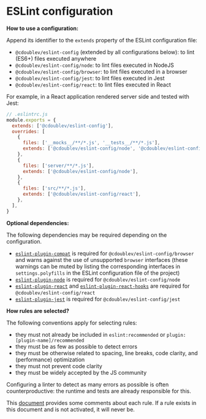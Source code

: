
# ESLint configuration

**How to use a configuration:**

Append its identifier to the `extends` property of the ESLint configuration file:

  - `@cdoublev/eslint-config` (extended by all configurations below): to lint (ES6+) files executed anywhere
  - `@cdoublev/eslint-config/node`: to lint files executed in NodeJS
  - `@cdoublev/eslint-config/browser`: to lint files executed in a browser
  - `@cdoublev/eslint-config/jest`: to lint files executed in Jest
  - `@cdoublev/eslint-config/react`: to lint files executed in React

For example, in a React application rendered server side and tested with Jest:

```js
// .eslintrc.js
module.exports = {
  extends: ['@cdoublev/eslint-config'],
  overrides: [
    {
      files: ['__mocks__/**/*.js', '__tests__/**/*.js'],
      extends: ['@cdoublev/eslint-config/node', '@cdoublev/eslint-config/jest'],
    },
    {
      files: ['server/**/*.js'],
      extends: ['@cdoublev/eslint-config/node'],
    },
    {
      files: ['src/**/*.js'],
      extends: ['@cdoublev/eslint-config/react'],
    },
  ],
}
```

**Optional dependencies:**

The following dependencies may be required depending on the configuration.

  - [`eslint-plugin-compat`](https://github.com/amilajack/eslint-plugin-compat) is required for `@cdoublev/eslint-config/browser` and warns against the use of unsupported `browser` interfaces (these warnings can be muted by listing the corresponding interfaces in `settings.polyfills` in the ESLint configuration file of the project)
  - [`eslint-plugin-node`](https://github.com/mysticatea/eslint-plugin-node) is required for `@cdoublev/eslint-config/node`
  - [`eslint-plugin-react`](https://github.com/yannickcr/eslint-plugin-react) and [`eslint-plugin-react-hooks`](https://reactjs.org/docs/hooks-rules.html#eslint-plugin) are required for `@cdoublev/eslint-config/react`
  - [`eslint-plugin-jest`](https://github.com/jest-community/eslint-plugin-jest/) is required for `@cdoublev/eslint-config/jest`

**How rules are selected?**

The following conventions apply for selecting rules:

  - they must not already be included in `eslint:recommended` or `plugin:[plugin-name]/recommended`
  - they must be as few as possible to detect errors
  - they must be otherwise related to spacing, line breaks, code clarity, and (performance) optimization
  - they must not prevent code clarity
  - they must be widely accepted by the JS community

Configuring a linter to detect as many errors as possible is often counterproductive: the runtime and tests are already responsible for this.

This [document](https://docs.google.com/spreadsheets/d/1yPd3sRYB1A81YxMk06ckDMLhZgFYyO66Z0gIVhITBgQ/) provides some comments about each rule. If a rule exists in this document and is not activated, it will never be.

